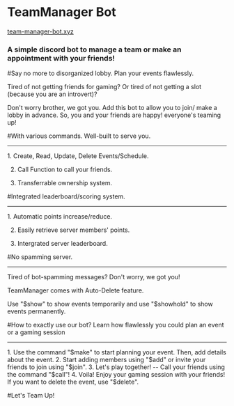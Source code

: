 # TeamManager Bot

<a href="team-manager-bot.xyz">team-manager-bot.xyz</a>
 
### A simple discord bot to manage a team or make an appointment with your friends!

#Say no more to disorganized lobby. Plan your events flawlessly.

Tired of not getting friends for gaming?
Or tired of not getting a slot (because you are an introvert)?

Don't worry brother, we got you. 
Add this bot to allow you to join/ make a lobby in advance.
So, you and your friends are happy! everyone's teaming up!


#With various commands. Well-built to serve you.
<hr>
1. Create, Read, Update, Delete Events/Schedule.

2. Call Function to call your friends.

3. Transferrable ownership system.

#Integrated leaderboard/scoring system.
<hr>
1. Automatic points increase/reduce.

2. Easily retrieve server members' points.

3. Intergrated server leaderboard.

#No spamming server.
<hr>
Tired of bot-spamming messages? Don't worry, we got you!

TeamManager comes with Auto-Delete feature.

Use "$show" to show events temporarily and use "$showhold" to show events permanently.


#How to exactly use our bot?
Learn how flawlessly you could plan an event or a gaming session
<hr>
1. Use the command "$make" to start planning your event. Then, add details about the event.
2. Start adding members using "$add" or invite your friends to join using "$join".
3. Let's play together! -- Call your friends using the command "$call"!
4. Voila! Enjoy your gaming session with your friends! If you want to delete the event, use "$delete".

#Let's Team Up!





